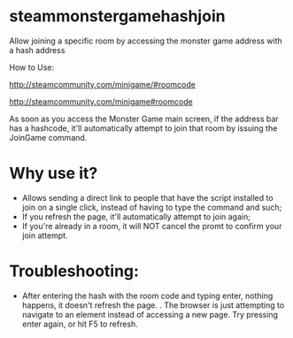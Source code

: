 # steammonstergamehashjoin
Allow joining a specific room by accessing the monster game address with a hash address



How to Use:

http://steamcommunity.com/minigame/#roomcode

http://steamcommunity.com/minigame#roomcode


As soon as you access the Monster Game main screen, if the address bar has a hashcode, it'll automatically attempt to join that room by issuing the JoinGame command.


# Why use it?
- Allows sending a direct link to people that have the script installed to join on a single click, instead of having to type the command and such;
- If you refresh the page, it'll automatically attempt to join again;
- If you're already in a room, it will NOT cancel the promt to confirm your join attempt.


# Troubleshooting:

- After entering the hash with the room code and typing enter, nothing happens, it doesn't refresh the page.
. The browser is just attempting to navigate to an element instead of accessing a new page. Try pressing enter again, or hit F5 to refresh.
